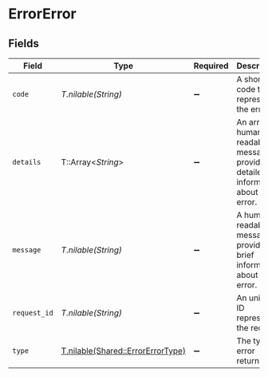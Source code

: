 # ErrorError


## Fields

| Field                                                                               | Type                                                                                | Required                                                                            | Description                                                                         |
| ----------------------------------------------------------------------------------- | ----------------------------------------------------------------------------------- | ----------------------------------------------------------------------------------- | ----------------------------------------------------------------------------------- |
| `code`                                                                              | *T.nilable(String)*                                                                 | :heavy_minus_sign:                                                                  | A short code that represents the error.                                             |
| `details`                                                                           | T::Array<*String*>                                                                  | :heavy_minus_sign:                                                                  | An array of human-readable messages providing detailed information about the error. |
| `message`                                                                           | *T.nilable(String)*                                                                 | :heavy_minus_sign:                                                                  | A human-readable message providing brief information about the error.               |
| `request_id`                                                                        | *T.nilable(String)*                                                                 | :heavy_minus_sign:                                                                  | An unique ID represent the request.                                                 |
| `type`                                                                              | [T.nilable(Shared::ErrorErrorType)](../../models/shared/errorerrortype.md)          | :heavy_minus_sign:                                                                  | The type of error returned.                                                         |